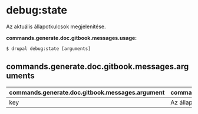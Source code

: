 # debug:state
Az aktuális állapotkulcsok megjelenítése.

**commands.generate.doc.gitbook.messages.usage:**
```
$ drupal debug:state [arguments]
```

## commands.generate.doc.gitbook.messages.arguments
commands.generate.doc.gitbook.messages.argument | commands.generate.doc.gitbook.messages.details
---------|-------------
key | Az állapotkulcs, amelyen hibakeresést kell végezni.
